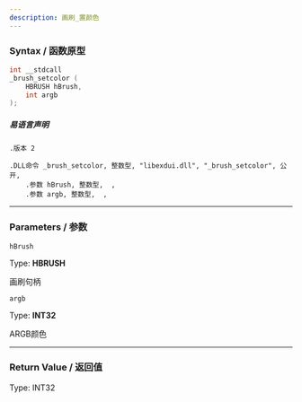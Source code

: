 ```yaml
---
description: 画刷_置颜色
---
```


### Syntax / 函数原型

```C++
int __stdcall 
_brush_setcolor (
    HBRUSH hBrush,
    int argb
);
```

##### 易语言声明

```Elang
.版本 2

.DLL命令 _brush_setcolor, 整数型, "libexdui.dll", "_brush_setcolor", 公开, 
    .参数 hBrush, 整数型,  , 
    .参数 argb, 整数型,  , 
```

---

### Parameters / 参数

`hBrush`

Type: **HBRUSH**

画刷句柄

`argb`

Type: **INT32**

ARGB颜色

---

### Return Value / 返回值

Type: INT32


